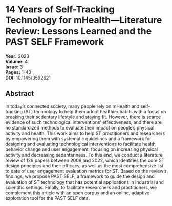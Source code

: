 # 14 Years of Self-Tracking Technology for mHealth—Literature Review: Lessons Learned and the PAST SELF Framework

**Year:** 2023  
**Volume:** 4  
**Issue:** 3  
**Pages:** 1-43  
**DOI:** 10.1145/3592621  

## Abstract
In today’s connected society, many people rely on mHealth and self-tracking (ST) technology to help them adopt healthier habits with a focus on breaking their sedentary lifestyle and staying fit. However, there is scarce evidence of such technological interventions’ effectiveness, and there are no standardized methods to evaluate their impact on people’s physical activity and health. This work aims to help ST practitioners and researchers by empowering them with systematic guidelines and a framework for designing and evaluating technological interventions to facilitate health behavior change and user engagement, focusing on increasing physical activity and decreasing sedentariness. To this end, we conduct a literature review of 129 papers between 2008 and 2022, which identifies the core ST design principles and their efficacy, as well as the most comprehensive list to date of user engagement evaluation metrics for ST. Based on the review’s findings, we propose PAST SELF, a framework to guide the design and evaluation of ST technology that has potential applications in industrial and scientific settings. Finally, to facilitate researchers and practitioners, we complement this article with an open corpus and an online, adaptive exploration tool for the PAST SELF data.

